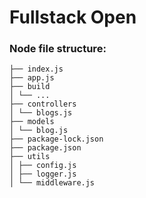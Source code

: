 # Fullstack Open

### Node file structure:

```
├── index.js
├── app.js
├── build
│ └── ...
├── controllers
│ └── blogs.js
├── models
│ └── blog.js
├── package-lock.json
├── package.json
├── utils
│ ├── config.js
│ ├── logger.js
│ └── middleware.js

```
